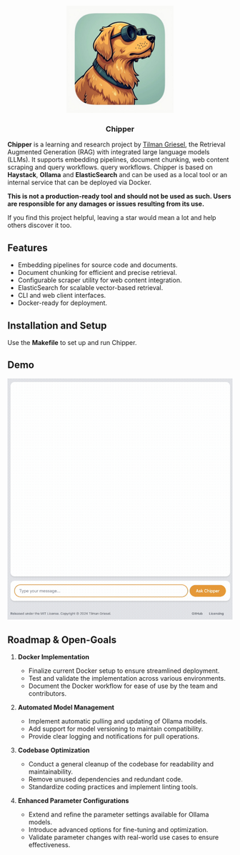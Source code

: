 <p align="center"><img src="https://raw.githubusercontent.com/TilmanGriesel/chipper/refs/heads/main/docs/public/assets/chipper_logo.jpeg" width="240" alt="Logo Chipper RAG Util"/></p>
<h3 align="center">Chipper</h3>

**Chipper** is a learning and research project by [Tilman Griesel](https://linktr.ee/griesel), the Retrieval Augmented
Generation (RAG) with
integrated large language models (LLMs). It supports embedding pipelines, document chunking, web content scraping and
query workflows.
query workflows. Chipper is based on **Haystack**, **Ollama** and **ElasticSearch** and can be used as a local tool
or an internal service that can be deployed via Docker.

**This is not a production-ready tool and should not be used as such. Users are responsible for any damages or issues
resulting from its use.**

If you find this project helpful, leaving a star would mean a lot and help others discover it too.

## Features

- Embedding pipelines for source code and documents.
- Document chunking for efficient and precise retrieval.
- Configurable scraper utility for web content integration.
- ElasticSearch for scalable vector-based retrieval.
- CLI and web client interfaces.
- Docker-ready for deployment.

## Installation and Setup

Use the **Makefile** to set up and run Chipper.

## Demo

<p align="center"><img src="https://raw.githubusercontent.com/TilmanGriesel/chipper/refs/heads/main/docs/public/assets/demo_01.gif"alt="Chipper RAG Util Demo"/></p>

## Roadmap & Open-Goals

1. **Docker Implementation**

   - Finalize current Docker setup to ensure streamlined deployment.
   - Test and validate the implementation across various environments.
   - Document the Docker workflow for ease of use by the team and contributors.

2. **Automated Model Management**

   - Implement automatic pulling and updating of Ollama models.
   - Add support for model versioning to maintain compatibility.
   - Provide clear logging and notifications for pull operations.

3. **Codebase Optimization**

   - Conduct a general cleanup of the codebase for readability and maintainability.
   - Remove unused dependencies and redundant code.
   - Standardize coding practices and implement linting tools.

4. **Enhanced Parameter Configurations**
   - Extend and refine the parameter settings available for Ollama models.
   - Introduce advanced options for fine-tuning and optimization.
   - Validate parameter changes with real-world use cases to ensure effectiveness.
